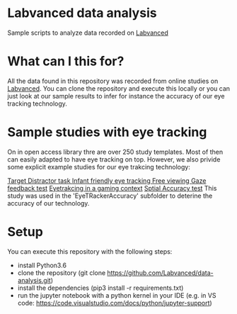 # Labvanced data analysis
Sample scripts to analyze data recorded on [Labvanced](https://labvanced.com)

# What can I this for?
All the data found in this repository was recorded from online studies on [Labvanced](https://labvanced.com).
You can clone the repository and execute this locally or you can just look at our sample results to infer for instance the accuracy of our eye tracking technology.  

# Sample studies with eye tracking
On in open access library thre are over 250 study templates. Most of then can easily adapted to have eye tracking on top. However, we also privide some
explicit example studies for our eye trakcing technology:

[Target Distractor task ](https://www.labvanced.com/page/library/2909)
[Infant friendly eye tracking ](https://www.labvanced.com/page/library/11657)
[Free viewing ](https://www.labvanced.com/page/library/11062)
[Gaze feedback test](https://www.labvanced.com/page/library/11099)
[Eyetrakcing in a gaming context](https://www.labvanced.com/page/library/11327)
[Sptial Accuracy test](https://www.labvanced.com/page/library/11327)
This study was used in the 'EyeTRackerAccuracy' subfolder to deterine the accuracy of our technology.


# Setup
You can execute this repository with the following steps:
- install Python3.6
- clone the repository (git clone https://github.com/Labvanced/data-analysis.git)
- install the dependencies (pip3 install -r requirements.txt)
- run the jupyter notebook with a python kernel in your IDE (e.g. in  VS code: https://code.visualstudio.com/docs/python/jupyter-support)

